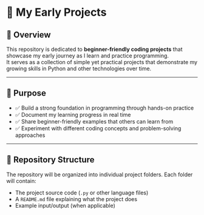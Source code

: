 # 🚀 My Early Projects

## 📌 Overview

This repository is dedicated to **beginner-friendly coding projects** that showcase my early journey as I learn and practice programming.  
It serves as a collection of simple yet practical projects that demonstrate my growing skills in Python and other technologies over time.

---

## 🎯 Purpose

- ✅ Build a strong foundation in programming through hands-on practice  
- ✅ Document my learning progress in real time  
- ✅ Share beginner-friendly examples that others can learn from  
- ✅ Experiment with different coding concepts and problem-solving approaches

---

## 📂 Repository Structure

The repository will be organized into individual project folders. Each folder will contain:
- The project source code (`.py` or other language files)
- A `README.md` file explaining what the project does
- Example input/output (when applicable)
